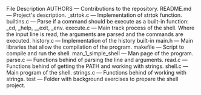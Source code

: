File Description
AUTHORS — Contributions to the repository.
README.md — Project's description.
_strtok.c — Implementation of strtok function.
builtins.c — Parse if a command should be execute as a built-in function: _cd, _help, __exit, _env.
execute.c — Main track process of the shell. Where the input line is read, the arguments are parsed and the commands are executed.
history.c — Implementation of the history built-in
main.h — Main libraries that allow the compilation of the program.
makefile — Script to compile and run the shell.
man_1_simple_shell — Man page of the program.
parse.c — Functions behind of parsing the line and arguments.
read.c — Functions behind of getting the PATH and working with strings.
shell.c — Main program of the shell.
strings.c — Functions behind of working with strings.
test — Folder with background exercises to prepare the shell project.
